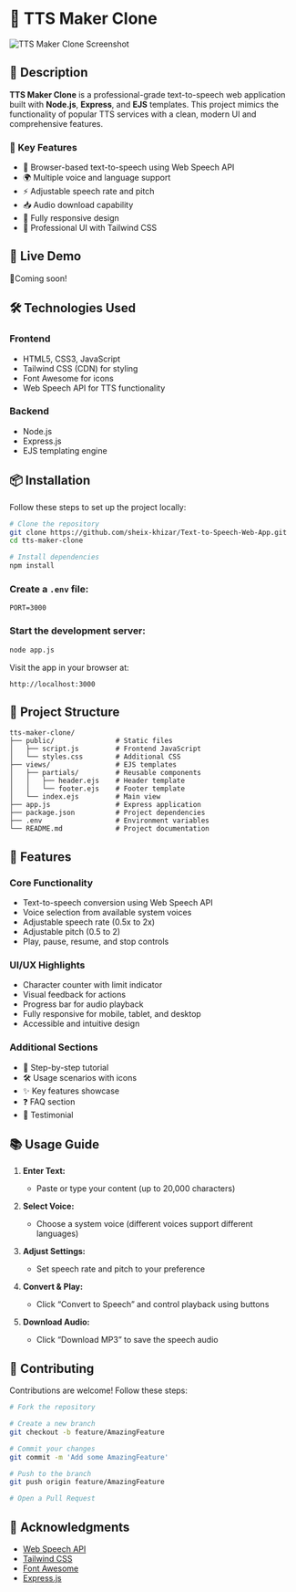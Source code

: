 # 🎤 TTS Maker Clone

![TTS Maker Clone Screenshot](screenshot.png) <!-- Add your screenshot file or link -->

## 📝 Description

**TTS Maker Clone** is a professional-grade text-to-speech web application built with **Node.js**, **Express**, and **EJS** templates. This project mimics the functionality of popular TTS services with a clean, modern UI and comprehensive features.

### 🔑 Key Features

- 🎤 Browser-based text-to-speech using Web Speech API  
- 🌍 Multiple voice and language support  
- ⚡ Adjustable speech rate and pitch  
- 📥 Audio download capability  
- 📱 Fully responsive design  
- 🎨 Professional UI with Tailwind CSS

## 🚀 Live Demo

🔗Coming soon!

## 🛠️ Technologies Used

### Frontend

- HTML5, CSS3, JavaScript  
- Tailwind CSS (CDN) for styling  
- Font Awesome for icons  
- Web Speech API for TTS functionality

### Backend

- Node.js  
- Express.js  
- EJS templating engine

## 📦 Installation

Follow these steps to set up the project locally:

```bash
# Clone the repository
git clone https://github.com/sheix-khizar/Text-to-Speech-Web-App.git
cd tts-maker-clone

# Install dependencies
npm install
```

### Create a `.env` file:

```
PORT=3000
```

### Start the development server:

```bash
node app.js
```

Visit the app in your browser at:

```
http://localhost:3000
```

## 🎨 Project Structure

```
tts-maker-clone/
├── public/               # Static files
│   ├── script.js         # Frontend JavaScript
│   └── styles.css        # Additional CSS
├── views/                # EJS templates
│   ├── partials/         # Reusable components
│   │   ├── header.ejs    # Header template
│   │   └── footer.ejs    # Footer template
│   └── index.ejs         # Main view
├── app.js                # Express application
├── package.json          # Project dependencies
├── .env                  # Environment variables
└── README.md             # Project documentation
```

## 🌟 Features

### Core Functionality

- Text-to-speech conversion using Web Speech API  
- Voice selection from available system voices  
- Adjustable speech rate (0.5x to 2x)  
- Adjustable pitch (0.5 to 2)  
- Play, pause, resume, and stop controls  

### UI/UX Highlights

- Character counter with limit indicator  
- Visual feedback for actions  
- Progress bar for audio playback  
- Fully responsive for mobile, tablet, and desktop  
- Accessible and intuitive design

### Additional Sections

- 📘 Step-by-step tutorial  
- 🛠️ Usage scenarios with icons  
- ✨ Key features showcase  
- ❓ FAQ section  
- 💬 Testimonial

## 📚 Usage Guide

1. **Enter Text:**  
   - Paste or type your content (up to 20,000 characters)

2. **Select Voice:**  
   - Choose a system voice (different voices support different languages)

3. **Adjust Settings:**  
   - Set speech rate and pitch to your preference

4. **Convert & Play:**  
   - Click “Convert to Speech” and control playback using buttons

5. **Download Audio:**  
   - Click “Download MP3” to save the speech audio

## 🤝 Contributing

Contributions are welcome! Follow these steps:

```bash
# Fork the repository

# Create a new branch
git checkout -b feature/AmazingFeature

# Commit your changes
git commit -m 'Add some AmazingFeature'

# Push to the branch
git push origin feature/AmazingFeature

# Open a Pull Request
```


## 🙏 Acknowledgments

- [Web Speech API](https://developer.mozilla.org/en-US/docs/Web/API/Web_Speech_API)  
- [Tailwind CSS](https://tailwindcss.com)  
- [Font Awesome](https://fontawesome.com)  
- [Express.js](https://expressjs.com)
